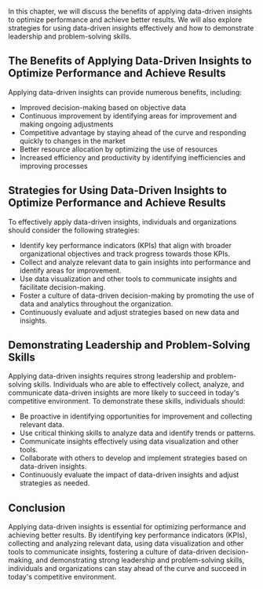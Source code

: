 
In this chapter, we will discuss the benefits of applying data-driven insights to optimize performance and achieve better results. We will also explore strategies for using data-driven insights effectively and how to demonstrate leadership and problem-solving skills.

The Benefits of Applying Data-Driven Insights to Optimize Performance and Achieve Results
-----------------------------------------------------------------------------------------

Applying data-driven insights can provide numerous benefits, including:

* Improved decision-making based on objective data
* Continuous improvement by identifying areas for improvement and making ongoing adjustments
* Competitive advantage by staying ahead of the curve and responding quickly to changes in the market
* Better resource allocation by optimizing the use of resources
* Increased efficiency and productivity by identifying inefficiencies and improving processes

Strategies for Using Data-Driven Insights to Optimize Performance and Achieve Results
-------------------------------------------------------------------------------------

To effectively apply data-driven insights, individuals and organizations should consider the following strategies:

* Identify key performance indicators (KPIs) that align with broader organizational objectives and track progress towards those KPIs.
* Collect and analyze relevant data to gain insights into performance and identify areas for improvement.
* Use data visualization and other tools to communicate insights and facilitate decision-making.
* Foster a culture of data-driven decision-making by promoting the use of data and analytics throughout the organization.
* Continuously evaluate and adjust strategies based on new data and insights.

Demonstrating Leadership and Problem-Solving Skills
---------------------------------------------------

Applying data-driven insights requires strong leadership and problem-solving skills. Individuals who are able to effectively collect, analyze, and communicate data-driven insights are more likely to succeed in today's competitive environment. To demonstrate these skills, individuals should:

* Be proactive in identifying opportunities for improvement and collecting relevant data.
* Use critical thinking skills to analyze data and identify trends or patterns.
* Communicate insights effectively using data visualization and other tools.
* Collaborate with others to develop and implement strategies based on data-driven insights.
* Continuously evaluate the impact of data-driven insights and adjust strategies as needed.

Conclusion
----------

Applying data-driven insights is essential for optimizing performance and achieving better results. By identifying key performance indicators (KPIs), collecting and analyzing relevant data, using data visualization and other tools to communicate insights, fostering a culture of data-driven decision-making, and demonstrating strong leadership and problem-solving skills, individuals and organizations can stay ahead of the curve and succeed in today's competitive environment.
